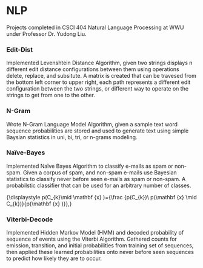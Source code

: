 # NLP
Projects completed in CSCI 404 Natural Language Processing at WWU under Professor Dr. Yudong Liu. 


### Edit-Dist
Implemented Levenshtein Distance Algorithm, given two strings displays n different edit distance configurations between them using operations delete, replace, and subsitute. A matrix is created that can be travesed from the bottom left corner to upper right, each path represents a different edit configuration between the two strings, or different way to operate on the strings to get from one to the other.

### N-Gram
Wrote N-Gram Language Model Algorithm, given a sample text word sequence probabilities are stored and used to generate text using simple Baysian statistics in uni, bi, tri, or n-grams modeling.

### Naïve-Bayes
Implemented Naïve Bayes Algorithm to classify e-mails as spam or non-spam. Given a corpus of spam, and non-spam e-mails use Bayesian statistics to classify never before seen e-mails as spam or non-spam. A probabilstic classifier that can be used for an arbitrary number of classes.

{\displaystyle p(C_{k}\mid \mathbf {x} )={\frac {p(C_{k})\ p(\mathbf {x} \mid C_{k})}{p(\mathbf {x} )}}\,}

### Viterbi-Decode
Implemented Hidden Markov Model (HMM) and decoded probability of sequence of events using the Viterbi Algorithm. Gathered counts for emission, transition, and initial probabilities from training set of sequences, then applied these learned probabilities onto never before seen sequences to predict how likely they are to occur.

